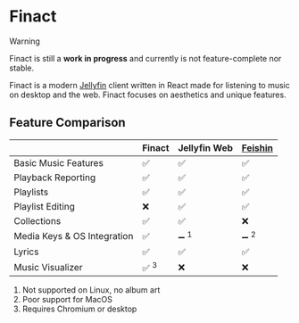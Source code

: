 # Finact

> [!WARNING]
> Finact is still a **work in progress** and currently is not feature-complete nor stable.

Finact is a modern [Jellyfin](https://jellyfin.org/) client written in React made for listening to music on desktop and the web. Finact focuses on aesthetics and unique features.

## Feature Comparison

|                             | Finact          | Jellyfin Web    | [Feishin](https://github.com/jeffvli/feishin) |
| --------------------------- | --------------- | --------------- | --------------------------------------------- |
| Basic Music Features        | ✅              | ✅              | ✅                                            |
| Playback Reporting          | ✅              | ✅              | ✅                                            |
| Playlists                   | ✅              | ✅              | ✅                                            |
| Playlist Editing            | ❌              | ✅              | ✅                                            |
| Collections                 | ✅              | ✅              | ❌                                            |
| Media Keys & OS Integration | ✅              | ➖ <sup>1</sup> | ➖ <sup>2</sup>                               |
| Lyrics                      | ✅              | ✅              | ✅                                            |
| Music Visualizer            | ✅ <sup>3</sup> | ❌              | ❌                                            |

1. Not supported on Linux, no album art
2. Poor support for MacOS
3. Requires Chromium or desktop
